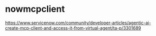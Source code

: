 # nowmcpclient
https://www.servicenow.com/community/developer-articles/agentic-ai-create-mcp-client-and-access-it-from-virtual-agent/ta-p/3301689

